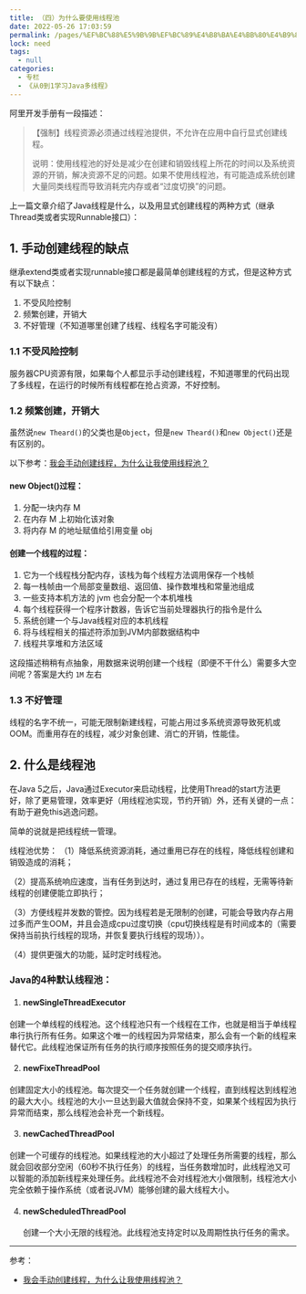 ```yaml
---
title: （四）为什么要使用线程池
date: 2022-05-26 17:03:59
permalink: /pages/%EF%BC%88%E5%9B%9B%EF%BC%89%E4%B8%BA%E4%BB%80%E4%B9%88%E8%A6%81%E4%BD%BF%E7%94%A8%E7%BA%BF%E7%A8%8B%E6%B1%A0
lock: need
tags: 
  - null
categories: 
  - 专栏
  - 《从0到1学习Java多线程》
---
```

阿里开发手册有一段描述：

>【强制】线程资源必须通过线程池提供，不允许在应用中自行显式创建线程。
>
>说明：使用线程池的好处是减少在创建和销毁线程上所花的时间以及系统资源的开销，解决资源不足的问题。如果不使用线程池，有可能造成系统创建大量同类线程而导致消耗完内存或者“过度切换”的问题。

上一篇文章介绍了Java线程是什么，以及用显式创建线程的两种方式（继承Thread类或者实现Runnable接口）：

## 1. 手动创建线程的缺点

继承extend类或者实现runnable接口都是最简单创建线程的方式，但是这种方式有以下缺点：

1. 不受风险控制
2. 频繁创建，开销大
3. 不好管理（不知道哪里创建了线程、线程名字可能没有）

### 1.1 不受风险控制

服务器CPU资源有限，如果每个人都显示手动创建线程，不知道哪里的代码出现了多线程，在运行的时候所有线程都在抢占资源，不好控制。

### 1.2 频繁创建，开销大

虽然说`new Theard()`的父类也是`Object`，但是`new Theard()`和`new Object()`还是有区别的。

以下参考：[我会手动创建线程，为什么让我使用线程池？](https://mp.weixin.qq.com/s/LilY5ZfsaMLELf6e13Hlzw)

#### new Object()过程：

1. 分配一块内存 M
2. 在内存 M 上初始化该对象
3. 将内存 M 的地址赋值给引用变量 obj

#### 创建一个线程的过程：

1. 它为一个线程栈分配内存，该栈为每个线程方法调用保存一个栈帧
2. 每一栈帧由一个局部变量数组、返回值、操作数堆栈和常量池组成
3. 一些支持本机方法的 jvm 也会分配一个本机堆栈
4. 每个线程获得一个程序计数器，告诉它当前处理器执行的指令是什么
5. 系统创建一个与Java线程对应的本机线程
6. 将与线程相关的描述符添加到JVM内部数据结构中
7. 线程共享堆和方法区域

这段描述稍稍有点抽象，用数据来说明创建一个线程（即便不干什么）需要多大空间呢？答案是大约  `1M`  左右

### 1.3 不好管理

线程的名字不统一，可能无限制新建线程，可能占用过多系统资源导致死机或OOM。而重用存在的线程，减少对象创建、消亡的开销，性能佳。



## 2. 什么是线程池

在Java 5之后，Java通过Executor来启动线程，比使用Thread的start方法更好，除了更易管理，效率更好（用线程池实现，节约开销）外，还有关键的一点：有助于避免this逃逸问题。

简单的说就是把线程统一管理。

线程池优势：
（1）降低系统资源消耗，通过重用已存在的线程，降低线程创建和销毁造成的消耗；

（2）提高系统响应速度，当有任务到达时，通过复用已存在的线程，无需等待新线程的创建便能立即执行；

（3）方便线程并发数的管控。因为线程若是无限制的创建，可能会导致内存占用过多而产生OOM，并且会造成cpu过度切换（cpu切换线程是有时间成本的（需要保持当前执行线程的现场，并恢复要执行线程的现场））。

（4）提供更强大的功能，延时定时线程池。



### Java的4种默认线程池：

1. #### newSingleThreadExecutor

  创建一个单线程的线程池。这个线程池只有一个线程在工作，也就是相当于单线程串行执行所有任务。如果这个唯一的线程因为异常结束，那么会有一个新的线程来替代它。此线程池保证所有任务的执行顺序按照任务的提交顺序执行。

2. ####  newFixeThreadPool
   

 创建固定大小的线程池。每次提交一个任务就创建一个线程，直到线程达到线程池的最大大小。线程池的大小一旦达到最大值就会保持不变，如果某个线程因为执行异常而结束，那么线程池会补充一个新线程。

3. ####  newCachedThreadPool

  创建一个可缓存的线程池。如果线程池的大小超过了处理任务所需要的线程，那么就会回收部分空闲（60秒不执行任务）的线程，当任务数增加时，此线程池又可以智能的添加新线程来处理任务。此线程池不会对线程池大小做限制，线程池大小完全依赖于操作系统（或者说JVM）能够创建的最大线程大小。

4. #### newScheduledThreadPool
   
   创建一个大小无限的线程池。此线程池支持定时以及周期性执行任务的需求。
   
   

---

参考：

- [我会手动创建线程，为什么让我使用线程池？](https://mp.weixin.qq.com/s/LilY5ZfsaMLELf6e13Hlzw)


